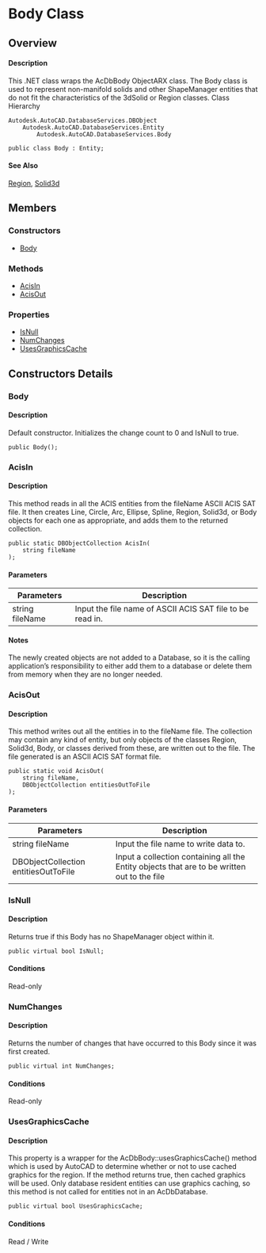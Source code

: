 # Body Class

## Overview

#### Description
This .NET class wraps the AcDbBody ObjectARX class. 
The Body class is used to represent non-manifold solids and other ShapeManager entities that do not fit the characteristics of the 3dSolid or Region classes.
Class Hierarchy
```text
Autodesk.AutoCAD.DatabaseServices.DBObject
    Autodesk.AutoCAD.DatabaseServices.Entity
        Autodesk.AutoCAD.DatabaseServices.Body
```

```text
public class Body : Entity;
```

#### See Also
[Region](Autodesk_AutoCAD_DatabaseServices_Region.md "Region Class"), [Solid3d](Autodesk_AutoCAD_DatabaseServices_Solid3d.md "Solid3d Class")

## Members

### Constructors

- [Body](#body)

### Methods

- [AcisIn](#acisin)
- [AcisOut](#acisout)

### Properties

- [IsNull](#isnull)
- [NumChanges](#numchanges)
- [UsesGraphicsCache](#usesgraphicscache)


## Constructors Details

### Body

#### Description
Default constructor. Initializes the change count to 0 and IsNull to true.
```text
public Body();
```

### AcisIn

#### Description
This method reads in all the ACIS entities from the fileName ASCII ACIS SAT file. It then creates Line, Circle, Arc, Ellipse, Spline, Region, Solid3d, or Body objects for each one as appropriate, and adds them to the returned collection.
```text
public static DBObjectCollection AcisIn(
    string fileName
);
```

#### Parameters

| Parameters | Description |
| --- | --- |
| string fileName | Input the file name of ASCII ACIS SAT file to be read in. |

#### Notes
The newly created objects are not added to a Database, so it is the calling application’s responsibility to either add them to a database or delete them from memory when they are no longer needed.
### AcisOut

#### Description
This method writes out all the entities in to the fileName file. The collection may contain any kind of entity, but only objects of the classes Region, Solid3d, Body, or classes derived from these, are written out to the file. The file generated is an ASCII ACIS SAT format file.
```text
public static void AcisOut(
    string fileName, 
    DBObjectCollection entitiesOutToFile
);
```

#### Parameters

| Parameters | Description |
| --- | --- |
| string fileName | Input the file name to write data to. |
| DBObjectCollection entitiesOutToFile | Input a collection containing all the Entity objects that are to be written out to the file |

### IsNull

#### Description
Returns true if this Body has no ShapeManager object within it.
```text
public virtual bool IsNull;
```

#### Conditions
Read-only
### NumChanges

#### Description
Returns the number of changes that have occurred to this Body since it was first created.
```text
public virtual int NumChanges;
```

#### Conditions
Read-only
### UsesGraphicsCache

#### Description
This property is a wrapper for the AcDbBody::usesGraphicsCache() method which is used by AutoCAD to determine whether or not to use cached graphics for the region. If the method returns true, then cached graphics will be used. Only database resident entities can use graphics caching, so this method is not called for entities not in an AcDbDatabase.
```text
public virtual bool UsesGraphicsCache;
```

#### Conditions
Read / Write